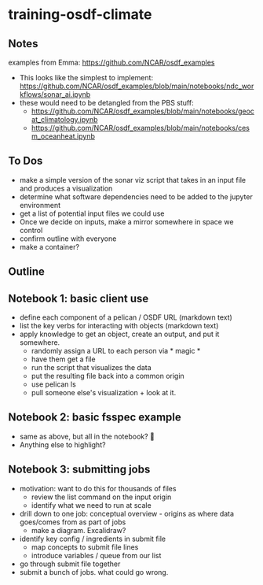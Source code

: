 # training-osdf-climate

## Notes

examples from Emma: https://github.com/NCAR/osdf_examples
* This looks like the simplest to implement: https://github.com/NCAR/osdf_examples/blob/main/notebooks/ndc_workflows/sonar_ai.ipynb
* these would need to be detangled from the PBS stuff:
    * https://github.com/NCAR/osdf_examples/blob/main/notebooks/geocat_climatology.ipynb
    * https://github.com/NCAR/osdf_examples/blob/main/notebooks/cesm_oceanheat.ipynb

## To Dos
- make a simple version of the sonar viz script that takes in an input file and produces a visualization
- determine what software dependencies need to be added to the jupyter environment
- get a list of potential input files we could use
- Once we decide on inputs, make a mirror somewhere in space we control
- confirm outline with everyone
- make a container?

## Outline
 
## Notebook 1: basic client use

- define each component of a pelican / OSDF URL (markdown text)
- list the key verbs for interacting with objects (markdown text)
- apply knowledge to get an object, create an output, and put it somewhere.
    - randomly assign a URL to each person via * magic *
    - have them get a file
    - run the script that visualizes the data
    - put the resulting file back into a common origin
    - use pelican ls
    - pull someone else's visualization + look at it. 

## Notebook 2: basic fsspec example

- same as above, but all in the notebook? 🤔
- Anything else to highlight? 

## Notebook 3: submitting jobs

- motivation: want to do this for thousands of files
    - review the list command on the input origin
    - identify what we need to run at scale
- drill down to one job: conceptual overview - origins as where data goes/comes from as part of jobs
    - make a diagram. Excalidraw? 
- identify key config / ingredients in submit file
    - map concepts to submit file lines
    - introduce variables / queue from our list
- go through submit file together
- submit a bunch of jobs. what could go wrong. 

